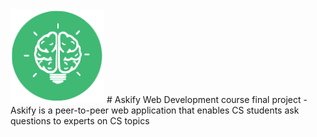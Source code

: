 <img src="media/SingleLogoGreen.png" width="150"/>
# Askify
Web Development course final project - Askify is a peer-to-peer web application that enables CS students ask questions to experts on CS topics
